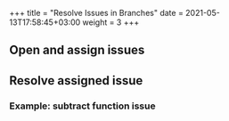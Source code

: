 +++
title = "Resolve Issues in Branches"
date =  2021-05-13T17:58:45+03:00
weight = 3
+++

## <i class="fas fa-user-circle"></i> Open and assign issues


## <i class="fas fa-users"></i> Resolve assigned issue

### Example: subtract function issue


